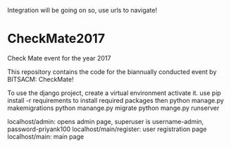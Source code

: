 Integration will be going on so, use urls to navigate!

# CheckMate2017
Check Mate event for the year 2017

This repository contains the code for the biannually conducted event by BITSACM: CheckMate!

To use the django project, create a virtual environment activate it. use pip install -r requirements to install required packages then python manage.py makemigrations python manange.py migrate python mange.py runserver

localhost/admin: opens admin page, superuser is username-admin, password-priyank100 localhost/main/register: user registration page localhost/main: main page
